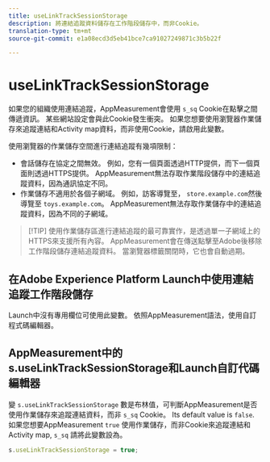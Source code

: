```yaml
---
title: useLinkTrackSessionStorage
description: 將連結追蹤資料儲存在工作階段儲存中，而非Cookie。
translation-type: tm+mt
source-git-commit: e1a08ecd3d5eb41bce7ca91027249871c3b5b22f

---
```



# useLinkTrackSessionStorage

如果您的組織使用連結追蹤，AppMeasurement會使用 `s_sq` Cookie在點擊之間傳遞資訊。 某些網站設定會與此Cookie發生衝突。 如果您想要使用瀏覽器作業儲存來追蹤連結和Activity map資料，而非使用Cookie，請啟用此變數。

使用瀏覽器的作業儲存空間進行連結追蹤有幾項限制：

* 會話儲存在協定之間無效。 例如，您有一個頁面透過HTTP提供，而下一個頁面則透過HTTPS提供。 AppMeasurement無法存取作業階段儲存中的連結追蹤資料，因為通訊協定不同。
* 作業儲存不適用於各個子網域。 例如，訪客導覽至， `store.example.com`然後導覽至 `toys.example.com`。 AppMeasurement無法存取作業儲存中的連結追蹤資料，因為不同的子網域。

> [!TIP] 使用作業儲存區進行連結追蹤的最可靠實作，是透過單一子網域上的HTTPS來支援所有內容。
AppMeasurement會在傳送點擊至Adobe後移除工作階段儲存連結追蹤資料。 當瀏覽器標籤關閉時，它也會自動過期。

## 在Adobe Experience Platform Launch中使用連結追蹤工作階段儲存

Launch中沒有專用欄位可使用此變數。 依照AppMeasurement語法，使用自訂程式碼編輯器。

## AppMeasurement中的s.useLinkTrackSessionStorage和Launch自訂代碼編輯器

變 `s.useLinkTrackSessionStorage` 數是布林值，可判斷AppMeasurement是否使用作業儲存來追蹤連結資料，而非 `s_sq` Cookie。 Its default value is `false`. 如果您想要AppMeasurement `true` 使用作業儲存，而非Cookie來追蹤連結和Activity map, `s_sq` 請將此變數設為。

```js
s.useLinkTrackSessionStorage = true;
```
